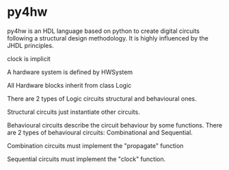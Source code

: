 # py4hw

py4hw is an HDL language based on python to create digital circuits following a structural design methodology. It is highly influenced by the JHDL principles.

clock is implicit

A hardware system is defined by HWSystem


All Hardware blocks inherit from class Logic

There are 2 types of Logic circuits structural and behavioural ones.

Structural circuits just instantiate other circuits.

Behavioural circuits describe the circuit behaviour by some functions.
There are 2 types of behavioural circuits: Combinational and Sequential.

Combination circuits must implement the "propagate" function

Sequential circuits must implement the "clock" function.
